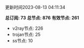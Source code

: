更新时间2023-08-13 04:11:34

**总订阅: 73**
**总节点: 876**
**有效节点: 261**
- v2ray节点: 226
- trojan节点: 25
- ss节点: 10
